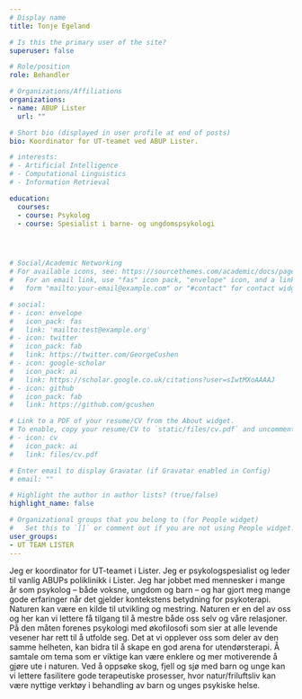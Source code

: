 ```yaml
---
# Display name
title: Tonje Egeland

# Is this the primary user of the site?
superuser: false

# Role/position
role: Behandler

# Organizations/Affiliations
organizations:
- name: ABUP Lister
  url: ""

# Short bio (displayed in user profile at end of posts)
bio: Koordinator for UT-teamet ved ABUP Lister.

# interests:
# - Artificial Intelligence
# - Computational Linguistics
# - Information Retrieval

education:
  courses:
  - course: Psykolog
  - course: Spesialist i barne- og ungdomspsykologi




# Social/Academic Networking
# For available icons, see: https://sourcethemes.com/academic/docs/page-builder/#icons
#   For an email link, use "fas" icon pack, "envelope" icon, and a link in the
#   form "mailto:your-email@example.com" or "#contact" for contact widget.

# social:
# - icon: envelope
#   icon_pack: fas
#   link: 'mailto:test@example.org'
# - icon: twitter
#   icon_pack: fab
#   link: https://twitter.com/GeorgeCushen
# - icon: google-scholar
#   icon_pack: ai
#   link: https://scholar.google.co.uk/citations?user=sIwtMXoAAAAJ
# - icon: github
#   icon_pack: fab
#   link: https://github.com/gcushen

# Link to a PDF of your resume/CV from the About widget.
# To enable, copy your resume/CV to `static/files/cv.pdf` and uncomment the lines below.
# - icon: cv
#   icon_pack: ai
#   link: files/cv.pdf

# Enter email to display Gravatar (if Gravatar enabled in Config)
# email: ""

# Highlight the author in author lists? (true/false)
highlight_name: false

# Organizational groups that you belong to (for People widget)
#   Set this to `[]` or comment out if you are not using People widget.
user_groups:
- UT TEAM LISTER
---
```


Jeg er koordinator for UT-teamet i Lister. Jeg er psykologspesialist og leder til vanlig ABUPs poliklinikk i Lister. Jeg har jobbet med mennesker i mange år som psykolog – både voksne, ungdom og barn – og har gjort meg mange gode erfaringer når det gjelder kontekstens betydning for psykoterapi. Naturen kan være en kilde til utvikling og mestring. Naturen er en del av oss og her kan vi lettere få tilgang til å mestre både oss selv og våre relasjoner. På den måten forenes psykologi med økofilosofi som sier at alle levende vesener har rett til å utfolde seg. Det at vi opplever oss som deler av den samme helheten, kan bidra til å skape en god arena for utendørsterapi. Å samtale om tema som er viktige kan være enklere og mer motiverende å gjøre ute i naturen. Ved å oppsøke skog, fjell og sjø med barn og unge kan vi lettere fasilitere gode terapeutiske prosesser, hvor natur/friluftsliv kan være nyttige verktøy i behandling av barn og unges psykiske helse.